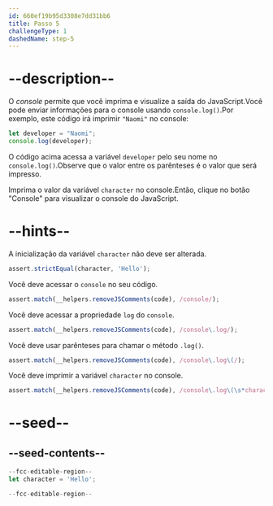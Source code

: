 ```yaml
---
id: 660ef19b95d3308e7dd31bb6
title: Passo 5
challengeType: 1
dashedName: step-5
---
```


# --description--

O <dfn>console</dfn> permite que você imprima e visualize a saída do JavaScript.Você pode enviar informações para o console usando `console.log()`.Por exemplo, este código irá imprimir `"Naomi"` no console:

```js
let developer = "Naomi";
console.log(developer);
```

O código acima acessa a variável `developer` pelo seu nome no `console.log()`.Observe que o valor entre os parênteses é o valor que será impresso.

Imprima o valor da variável `character` no console.Então, clique no botão "Console" para visualizar o console do JavaScript.

# --hints--

A inicialização da variável `character` não deve ser alterada.

```js
assert.strictEqual(character, 'Hello');
```

Você deve acessar o `console` no seu código.

```js
assert.match(__helpers.removeJSComments(code), /console/);
```

Você deve acessar a propriedade `log` do `console`.

```js
assert.match(__helpers.removeJSComments(code), /console\.log/);
```

Você deve usar parênteses para chamar o método `.log()`.

```js
assert.match(__helpers.removeJSComments(code), /console\.log\(/);
```

Você deve imprimir a variável `character` no console.

```js
assert.match(__helpers.removeJSComments(code), /console\.log\(\s*character\s*\)/);
```


# --seed--

## --seed-contents--

```js
--fcc-editable-region--
let character = 'Hello';

--fcc-editable-region--
```
